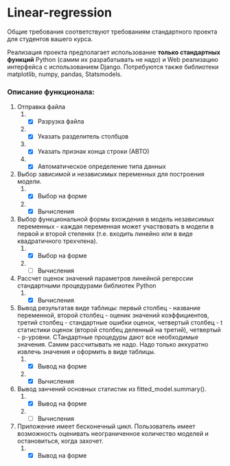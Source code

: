 # Linear-regression

Общие требования соответствуют требованиям стандартного проекта для студентов вашего курса. 

Реализация проекта предполагает использование **только стандартных функций** Python (самим их разрабатывать не надо) и Web реализацию интерфейса с использованием  Django. Потребуются также библиотеки matplotlib, numpy, pandas, Statsmodels.

### Описание функционала:
1. Отправка файла
    1. -[x] Разрузка файла
    1. -[x] Указать разделитель столбцов
    1. -[x] Указать признак конца строки (АВТО)
    1. -[x] Автоматическое определение типа данных
1. Выбор зависимой и независимых переменных для построения модели.
    1. -[x] Выбор на форме
    1. -[x] Вычисления
1. Выбор функциональной формы вхождения в модель независимых переменных - каждая переменная может участвовать в модели в первой и второй степенях (т.е. входить линейно или в виде квадратичного трехчлена).
    1. -[x] Выбор на форме
    1. -[ ] Вычисления 
1. Рассчет оценок значений параметров линейной регерссии стандартными процедурами библиотек Python
    1. -[x] Вычисления
1. Вывод результатав виде таблицы: первый столбец - название переменной, второй столбец - оценик значений коэффициентов, третий столбец - стандартные ошибки оценок, четвертый столбец - t статистики оценок (второй столбец деленный на третий), четвертый - p-уровни. СТандартные процедуры дают все необходимые значения. Самим рассчитывать не надо. Надо только аккуратно извлечь значения и оформить в виде таблицы.
    1. -[x] Вывод на форме
    1. -[x] Вычисления 
1. Вывод занчений основных статистик из fitted_model.summary().
    1. -[x] Вывод на форме
    1. -[ ] Вычисления 
1. Приложение имеет бесконечный цикл. Пользователь имеет возможность оценивать неограниченное количество моделей и остановиться, когда захочет.
    1. -[x] Вывод на форме
